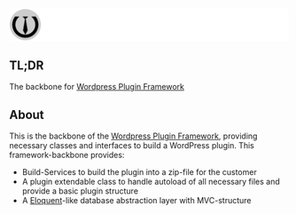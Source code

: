 <br>
<p align="center">
    <a target="_blank"><img src="logo_wordpress-plugin-project.png">
    </a>
</p>


## TL;DR

The backbone for [Wordpress Plugin Framework](https://github.com/blax-software/wordpress-plugin-project)

## About

This is the backbone of the [Wordpress Plugin Framework](https://github.com/blax-software/wordpress-plugin-project), providing necessary classes and interfaces to build a WordPress plugin. This framework-backbone provides:

- Build-Services to build the plugin into a zip-file for the customer
- A plugin extendable class to handle autoload of all necessary files and provide a basic plugin structure
- A [Eloquent](https://laravel.com/docs/eloquent)-like database abstraction layer with MVC-structure